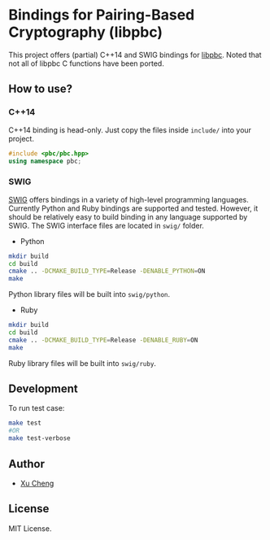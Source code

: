 # Bindings for Pairing-Based Cryptography (libpbc)

This project offers (partial) C++14 and SWIG bindings for [libpbc](https://crypto.stanford.edu/pbc/).
Noted that not all of libpbc C functions have been ported.

## How to use?

### C++14

C++14 binding is head-only. Just copy the files inside `include/` into your project.

```cpp
#include <pbc/pbc.hpp>
using namespace pbc;
```

### SWIG

[SWIG](http://www.swig.org) offers bindings in a variety of high-level programming languages.
Currently Python and Ruby bindings are supported and tested.
However, it should be relatively easy to build binding in any language supported by SWIG.
The SWIG interface files are located in `swig/` folder.

* Python
```bash
mkdir build
cd build
cmake .. -DCMAKE_BUILD_TYPE=Release -DENABLE_PYTHON=ON
make
```
Python library files will be built into `swig/python`.

* Ruby
```bash
mkdir build
cd build
cmake .. -DCMAKE_BUILD_TYPE=Release -DENABLE_RUBY=ON
make
```
Ruby library files will be built into `swig/ruby`.

## Development

To run test case:

```bash
make test
#OR
make test-verbose
```

## Author

* [Xu Cheng](https://xuc.me)

## License

MIT License.

